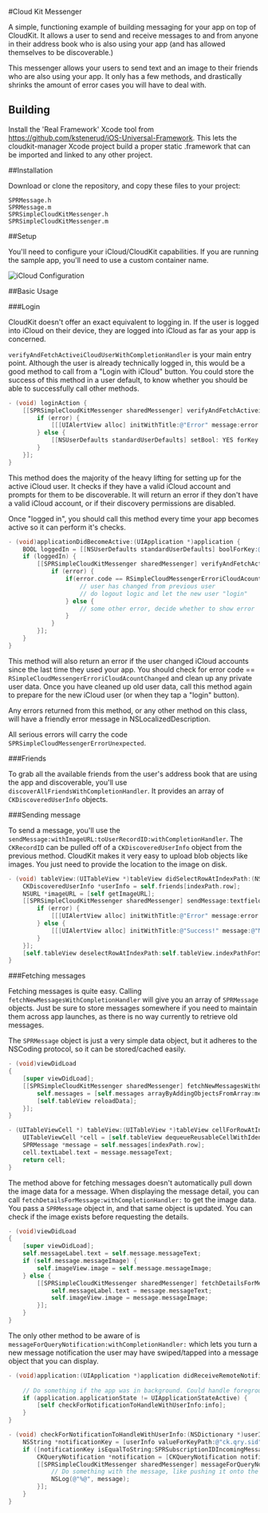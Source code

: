 #Cloud Kit Messenger

A simple, functioning example of building messaging for your app on top of CloudKit. It allows a user to send and receive messages to and from anyone in their address book who is also using your app (and has allowed themselves to be discoverable.)

This messenger allows your users to send text and an image to their friends who are also using your app. It only has a few methods, and drastically shrinks the amount of error cases you will have to deal with.

## Building

Install the 'Real Framework' Xcode tool from https://github.com/kstenerud/iOS-Universal-Framework. This lets the cloudkit-manager Xcode project build a proper static .framework that can be imported and linked to any other project.

##Installation

Download or clone the repository, and copy these files to your project:

```
SPRMessage.h
SPRMessage.m
SPRSimpleCloudKitMessenger.h
SPRSimpleCloudKitMessenger.m
```

##Setup

You'll need to configure your iCloud/CloudKit capabilities. If you are running the sample app, you'll need to use a custom container name.

![iCloud Configuration](http://content.screencast.com/users/sprynmr/folders/Snagit/media/d2ad40e9-0ad4-4fd3-9cd1-931064a2d17a/cloudkit.png)

##Basic Usage

###Login

CloudKit doesn't offer an exact equivalent to logging in. If the user is logged into iCloud on their device, they are logged into iCloud as far as your app is concerned.

`verifyAndFetchActiveiCloudUserWithCompletionHandler` is your main entry point. Although the user is already technically logged in, this would be a good method to call from a "Login with iCloud" button. You could store the success of this method in a user default, to know whether you should be able to successfully call other methods.

```Objective-C
- (void) loginAction {
    [[SPRSimpleCloudKitMessenger sharedMessenger] verifyAndFetchActiveiCloudUserWithCompletionHandler:^(CKDiscoveredUserInfo *userInfo, NSError *error) {
        if (error) {
            [[[UIAlertView alloc] initWithTitle:@"Error" message:error.localizedDescription delegate:nil cancelButtonTitle:@"OK" otherButtonTitles:nil, nil] show];
        } else {
            [[NSUserDefaults standardUserDefaults] setBool: YES forKey:@"loggedIn"];
        }
    }];
}
```

This method does the majority of the heavy lifting for setting up for the active iCloud user. It checks if they have a valid iCloud account and prompts for them to be discoverable. It will return an error if they don't have a valid iCloud account, or if their discovery permissions are disabled.

Once "logged in", you should call this method every time your app becomes active so it can perform it's checks.

```Objective-C
- (void)applicationDidBecomeActive:(UIApplication *)application {
    BOOL loggedIn = [[NSUserDefaults standardUserDefaults] boolForKey:@"loggedIn"];
    if (loggedIn) {
        [[SPRSimpleCloudKitMessenger sharedMessenger] verifyAndFetchActiveiCloudUserWithCompletionHandler:^(CKDiscoveredUserInfo *userInfo, NSError *error) {
            if (error) {
                if(error.code == RSimpleCloudMessengerErroriCloudAcountChanged) {
                    // user has changed from previous user
                    // do logout logic and let the new user "login"
                } else {
                    // some other error, decide whether to show error
                }
            }
        }];
    }
}
```

This method will also return an error if the user changed iCloud accounts since the last time they used your app. You should check for error code == `RSimpleCloudMessengerErroriCloudAcountChanged` and clean up any private user data. Once you have cleaned up old user data, call this method again to prepare for the new iCloud user (or when they tap a "login" button).

Any errors returned from this method, or any other method on this class, will have a friendly error message in NSLocalizedDescription.

All serious errors will carry the code `SPRSimpleCloudMessengerErrorUnexpected`.

###Friends

To grab all the available friends from the user's address book that are using the app and discoverable, you'll use `discoverAllFriendsWithCompletionHandler`. It provides an array of `CKDiscoveredUserInfo` objects.

###Sending message

To send a message, you'll use the `sendMessage:withImageURL:toUserRecordID:withCompletionHandler`. The `CKRecordID` can be pulled off of a `CKDiscoveredUserInfo` object from the previous method.  CloudKit makes it very easy to upload blob objects like images. You just need to provide the location to the image on disk.

```Objective-C
- (void) tableView:(UITableView *)tableView didSelectRowAtIndexPath:(NSIndexPath *)indexPath {
    CKDiscoveredUserInfo *userInfo = self.friends[indexPath.row];
    NSURL *imageURL = [self getImageURL];
    [[SPRSimpleCloudKitMessenger sharedMessenger] sendMessage:textfield.text withImageURL:imageURL toUserRecordID:userInfo.userRecordID withCompletionHandler:^(NSError *error) {
        if (error) {
            [[[UIAlertView alloc] initWithTitle:@"Error" message:error.localizedDescription delegate:nil cancelButtonTitle:@"OK" otherButtonTitles:nil, nil] show];
        } else {
            [[[UIAlertView alloc] initWithTitle:@"Success!" message:@"Message sent" delegate:nil cancelButtonTitle:@"OK" otherButtonTitles:nil, nil] show];
        }
    }];
    [self.tableView deselectRowAtIndexPath:self.tableView.indexPathForSelectedRow animated:YES];
}
```

###Fetching messages

Fetching messages is quite easy. Calling `fetchNewMessagesWithCompletionHandler` will give you an array of `SPRMessage` objects. Just be sure to store messages somewhere if you need to maintain them across app launches, as there is no way currently to retrieve old messages.

The `SPRMessage` object is just a very simple data object, but it adheres to the NSCoding protocol, so it can be stored/cached easily.

```Objective-C
- (void)viewDidLoad
{
    [super viewDidLoad];
    [[SPRSimpleCloudKitMessenger sharedMessenger] fetchNewMessagesWithCompletionHandler:^(NSArray *messages, NSError *error) {
        self.messages = [self.messages arrayByAddingObjectsFromArray:messages];
        [self.tableView reloadData];
    }];
}

- (UITableViewCell *) tableView:(UITableView *)tableView cellForRowAtIndexPath:(NSIndexPath *)indexPath {
    UITableViewCell *cell = [self.tableView dequeueReusableCellWithIdentifier:@"SPRMessageCell"];
    SPRMessage *message = self.messages[indexPath.row];
    cell.textLabel.text = message.messageText;
    return cell;
}
```

The method above for fetching messages doesn't automatically pull down the image data for a message. When displaying the message detail, you can call `fetchDetailsForMessage:withCompletionHandler:` to get the image data. You pass a `SPRMessage` object in, and that same object is updated. You can check if the image exists before requesting the details.

```Objective-C
- (void)viewDidLoad
{
    [super viewDidLoad];
    self.messageLabel.text = self.message.messageText;
    if (self.message.messageImage) {
        self.imageView.image = self.message.messageImage;
    } else {
        [[SPRSimpleCloudKitMessenger sharedMessenger] fetchDetailsForMessage:self.message withCompletionHandler:^(SPRMessage *message, NSError *error) {
            self.messageLabel.text = message.messageText;
            self.imageView.image = message.messageImage;
        }];
    }
}
```

The only other method to be aware of is `messageForQueryNotification:withCompletionHandler:` which lets you turn a new message notification the user may have swiped/tapped into a message object that you can display.

```Objective-C
- (void)application:(UIApplication *)application didReceiveRemoteNotification:(NSDictionary *)info {
    
    // Do something if the app was in background. Could handle foreground notifications differently
    if (application.applicationState != UIApplicationStateActive) {
        [self checkForNotificationToHandleWithUserInfo:info];
    }
}

- (void) checkForNotificationToHandleWithUserInfo:(NSDictionary *)userInfo {
    NSString *notificationKey = [userInfo valueForKeyPath:@"ck.qry.sid"];
    if ([notificationKey isEqualToString:SPRSubscriptionIDIncomingMessages]) {
        CKQueryNotification *notification = [CKQueryNotification notificationFromRemoteNotificationDictionary:userInfo];
        [[SPRSimpleCloudKitMessenger sharedMessenger] messageForQueryNotification:notification withCompletionHandler:^(SPRMessage *message, NSError *error) {
            // Do something with the message, like pushing it onto the stack
            NSLog(@"%@", message);
        }];
    }
}
```
